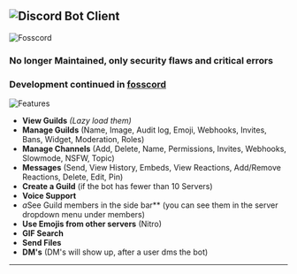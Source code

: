 ![Discord Bot Client](https://i.imgur.com/QK8Ca1i.png)
---

![Fosscord](https://i.imgur.com/LYUF1Z1.png)

### **No longer Maintained, only security flaws and critical errors**
### Development continued in [fosscord](https://fosscord.com/)

![Features](https://i.imgur.com/PV8xKFw.png)
- **View Guilds** *(Lazy load them)*
- **Manage Guilds** (Name, Image, Audit log, Emoji, Webhooks, Invites, Bans, Widget, Moderation, Roles)
- **Manage Channels** (Add, Delete, Name, Permissions, Invites, Webhooks, Slowmode, NSFW, Topic)
- **Messages** (Send, View History, Embeds, View Reactions, Add/Remove Reactions, Delete, Edit, Pin)
- **Create a Guild** (if the bot has fewer than 10 Servers)
- **Voice Support**
- *a*See Guild members in the side bar** (you can see them in the server dropdown menu under members)
- **Use Emojis from other servers** (Nitro)
- **GIF Search**
- **Send Files**
- **DM's** (DM's will show up, after a user dms the bot)

---
